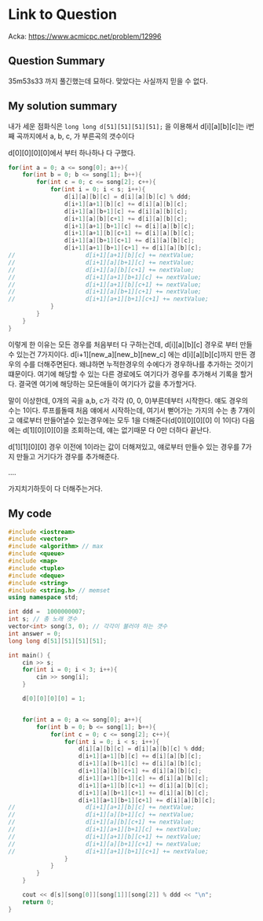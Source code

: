 # Link to Question

Acka: https://www.acmicpc.net/problem/12996

## Question Summary

35m53s33 까지 풀긴했는데 묘하다. 맞았다는 사실까지 믿을 수 없다.

## My solution summary

내가 세운 점화식은 `long long d[51][51][51][51];` 을 이용해서
d[i][a][b][c]는 i번째 곡까지에서 a, b, c, 가 부른곡의 갯수이다

d[0][0][0][0]에서 부터 하나하나 다 구했다.

```c++
for(int a = 0; a <= song[0]; a++){
    for(int b = 0; b <= song[1]; b++){
        for(int c = 0; c <= song[2]; c++){
            for(int i = 0; i < s; i++){
                d[i][a][b][c] = d[i][a][b][c] % ddd;
                d[i+1][a+1][b][c] += d[i][a][b][c];
                d[i+1][a][b+1][c] += d[i][a][b][c];
                d[i+1][a][b][c+1] += d[i][a][b][c];
                d[i+1][a+1][b+1][c] += d[i][a][b][c];
                d[i+1][a+1][b][c+1] += d[i][a][b][c];
                d[i+1][a][b+1][c+1] += d[i][a][b][c];
                d[i+1][a+1][b+1][c+1] += d[i][a][b][c];
//                    d[i+1][a+1][b][c] += nextValue;
//                    d[i+1][a][b+1][c] += nextValue;
//                    d[i+1][a][b][c+1] += nextValue;
//                    d[i+1][a+1][b+1][c] += nextValue;
//                    d[i+1][a+1][b][c+1] += nextValue;
//                    d[i+1][a][b+1][c+1] += nextValue;
//                    d[i+1][a+1][b+1][c+1] += nextValue;
            }
        }
    }
}
```

이렇게 한 이유는 모든 경우를 처음부터 다 구하는건데, d[i][a][b][c] 경우로 부터 만들수 있는건 7가지이다.
d[i+1][new_a][new_b][new_c] 에는 d[i][a][b][c]까지 만든 경우의 수를 더해주면된다. 왜냐하면 누적한경우의 수에다가 경우하나를 추가하는 것이기 떄문이다. 여기에 해당할 수 있는 다른 경로에도 여기다가 경우를 추가해서 기록을 할거다. 결국엔 여기에 해당하는 모든애들이 여기다가 값을 추가할거다.

말이 이상한데, 0개의 곡을 a,b, c가 각각 (0, 0, 0)부른데부터 시작한다. 얘도 경우의 수는 1이다.
루프를돌때 처음 얘에서 시작하는데, 여기서 뻗어가는 가지의 수는 총 7개이고 얘로부터 만들어낼수 있는경우에는 모두 1을 더해준다(d[0][0][0][0] 이 1이다)
다음에는 d[1][0][0][0]을 조회하는데, 얘는 없기때문 다 0만 더하다 끝난다.

d[1][1][0][0] 경우 이전에 1이라는 값이 더해져있고, 얘로부터 만들수 있는 경우를 7가지 만들고 거기다가 경우를 추가해준다.

....

가지치기하듯이 다 더해주는거다.

## My code

```c++
#include <iostream>
#include <vector>
#include <algorithm> // max
#include <queue>
#include <map>
#include <tuple>
#include <deque>
#include <string>
#include <string.h> // memset
using namespace std;

int ddd =  1000000007;
int s; // 총 노래 갯수
vector<int> song(3, 0); // 각각이 불러야 하는 갯수
int answer = 0;
long long d[51][51][51][51];

int main() {
    cin >> s;
    for(int i = 0; i < 3; i++){
        cin >> song[i];
    }

    d[0][0][0][0] = 1;


    for(int a = 0; a <= song[0]; a++){
        for(int b = 0; b <= song[1]; b++){
            for(int c = 0; c <= song[2]; c++){
                for(int i = 0; i < s; i++){
                    d[i][a][b][c] = d[i][a][b][c] % ddd;
                    d[i+1][a+1][b][c] += d[i][a][b][c];
                    d[i+1][a][b+1][c] += d[i][a][b][c];
                    d[i+1][a][b][c+1] += d[i][a][b][c];
                    d[i+1][a+1][b+1][c] += d[i][a][b][c];
                    d[i+1][a+1][b][c+1] += d[i][a][b][c];
                    d[i+1][a][b+1][c+1] += d[i][a][b][c];
                    d[i+1][a+1][b+1][c+1] += d[i][a][b][c];
//                    d[i+1][a+1][b][c] += nextValue;
//                    d[i+1][a][b+1][c] += nextValue;
//                    d[i+1][a][b][c+1] += nextValue;
//                    d[i+1][a+1][b+1][c] += nextValue;
//                    d[i+1][a+1][b][c+1] += nextValue;
//                    d[i+1][a][b+1][c+1] += nextValue;
//                    d[i+1][a+1][b+1][c+1] += nextValue;
                }
            }
        }
    }

    cout << d[s][song[0]][song[1]][song[2]] % ddd << "\n";
    return 0;
}
```
